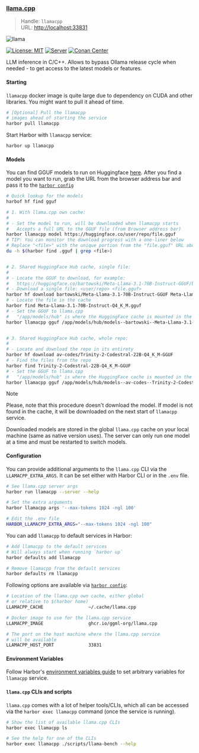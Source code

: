 ### [llama.cpp](https://github.com/ggerganov/llama.cpp)

> Handle: `llamacpp`<br/>
> URL: [http://localhost:33831](http://localhost:33831)

![llama](https://user-images.githubusercontent.com/1991296/230134379-7181e485-c521-4d23-a0d6-f7b3b61ba524.png)

[![License: MIT](https://img.shields.io/badge/license-MIT-blue.svg)](https://opensource.org/licenses/MIT)
[![Server](https://github.com/ggerganov/llama.cpp/actions/workflows/server.yml/badge.svg)](https://github.com/ggerganov/llama.cpp/actions/workflows/server.yml)
[![Conan Center](https://shields.io/conan/v/llama-cpp)](https://conan.io/center/llama-cpp)

LLM inference in C/C++. Allows to bypass Ollama release cycle when needed - to get access to the latest models or features.

#### Starting

`llamacpp` docker image is quite large due to dependency on CUDA and other libraries. You might want to pull it ahead of time.

```bash
# [Optional] Pull the llamacpp
# images ahead of starting the service
harbor pull llamacpp
```

Start Harbor with `llamacpp` service:

```bash
harbor up llamacpp
```

#### Models

You can find GGUF models to run on Huggingface [here](https://huggingface.co/models?sort=trending&search=gguf). After you find a model you want to run, grab the URL from the browser address bar and pass it to the [`harbor config`](./3.-Harbor-CLI-Reference#harbor-config)

```bash
# Quick lookup for the models
harbof hf find gguf

# 1. With llama.cpp own cache:
#
# - Set the model to run, will be downloaded when llamacpp starts
#   Accepts a full URL to the GGUF file (from Browser address bar)
harbor llamacpp model https://huggingface.co/user/repo/file.gguf
# TIP: You can monitor the download progress with a one-liner below
# Replace "<file>" with the unique portion from the "file.gguf" URL above
du -h $(harbor find .gguf | grep <file>)


# 2. Shared HuggingFace Hub cache, single file:
#
# - Locate the GGUF to download, for example:
#   https://huggingface.co/bartowski/Meta-Llama-3.1-70B-Instruct-GGUF/blob/main/Meta-Llama-3.1-70B-Instruct-Q4_K_M.gguf
# - Download a single file: <user/repo> <file.gguf>
harbor hf download bartowski/Meta-Llama-3.1-70B-Instruct-GGUF Meta-Llama-3.1-70B-Instruct-Q4_K_M.gguf
# - Locate the file in the cache
harbor find Meta-Llama-3.1-70B-Instruct-Q4_K_M.gguf
# - Set the GGUF to llama.cpp
#   "/app/models/hub" is where the HuggingFace cache is mounted in the container
harbor llamacpp gguf /app/models/hub/models--bartowski--Meta-Llama-3.1-70B-Instruct-GGUF/snapshots/83fb6e83d0a8aada42d499259bc929d922e9a558/Meta-Llama-3.1-70B-Instruct-Q4_K_M.gguf


# 3. Shared HuggingFace Hub cache, whole repo:
#
# - Locate and download the repo in its entirety
harbor hf download av-codes/Trinity-2-Codestral-22B-Q4_K_M-GGUF
# - Find the files from the repo
harbor find Trinity-2-Codestral-22B-Q4_K_M-GGUF
# - Set the GGUF to llama.cpp
#   "/app/models/hub" is where the HuggingFace cache is mounted in the container
harbor llamacpp gguf /app/models/hub/models--av-codes--Trinity-2-Codestral-22B-Q4_K_M-GGUF/snapshots/c0a1f7283809423d193025e92eec6f287425ed59/trinity-2-codestral-22b-q4_k_m.gguf
```

> [!NOTE]
> Please, note that this procedure doesn't download the model. If model is not found in the cache, it will be downloaded on the next start of `llamacpp` service.

Downloaded models are stored in the global `llama.cpp` cache on your local machine (same as native version uses). The server can only run one model at a time and must be restarted to switch models.

#### Configuration

You can provide additional arguments to the `llama.cpp` CLI via the `LLAMACPP_EXTRA_ARGS`. It can be set either with Harbor CLI or in the `.env` file.

```bash
# See llama.cpp server args
harbor run llamacpp --server --help

# Set the extra arguments
harbor llamacpp args '--max-tokens 1024 -ngl 100'

# Edit the .env file
HARBOR_LLAMACPP_EXTRA_ARGS="--max-tokens 1024 -ngl 100"
```

You can add `llamacpp` to default services in Harbor:

```bash
# Add llamacpp to the default services
# Will always start when running `harbor up`
harbor defaults add llamacpp

# Remove llamacpp from the default services
harbor defaults rm llamacpp
```

Following options are available via [`harbor config`](./3.-Harbor-CLI-Reference#harbor-config):

```bash
# Location of the llama.cpp own cache, either global
# or relative to $(harbor home)
LLAMACPP_CACHE                 ~/.cache/llama.cpp

# Docker image to use for the llama.cpp service
LLAMACPP_IMAGE                 ghcr.io/ggml-org/llama.cpp

# The port on the host machine where the llama.cpp service
# will be available
LLAMACPP_HOST_PORT             33831
```

#### Environment Variables

Follow Harbor's [environment variables guide](./1.-Harbor-User-Guide#environment-variables) to set arbitrary variables for `llamacpp` service.

#### `llama.cpp` CLIs and scripts

`llama.cpp` comes with a lot of helper tools/CLIs, which all can be accessed via the `harbor exec llamacpp` command (once the service is running).

```bash
# Show the list of available llama.cpp CLIs
harbor exec llamacpp ls

# See the help for one of the CLIs
harbor exec llamacpp ./scripts/llama-bench --help
```
